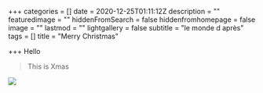+++
categories = []
date = 2020-12-25T01:11:12Z
description = ""
featuredimage = ""
hiddenFromSearch = false
hiddenfromhomepage = false
image = ""
lastmod = ""
lightgallery = false
subtitle = "le monde d après"
tags = []
title = "Merry Christmas"

+++
Hello

> This is Xmas

![](https://leosauvage-co-cdn.s3.eu-central-1.amazonaws.com/leo_baby.jpg)